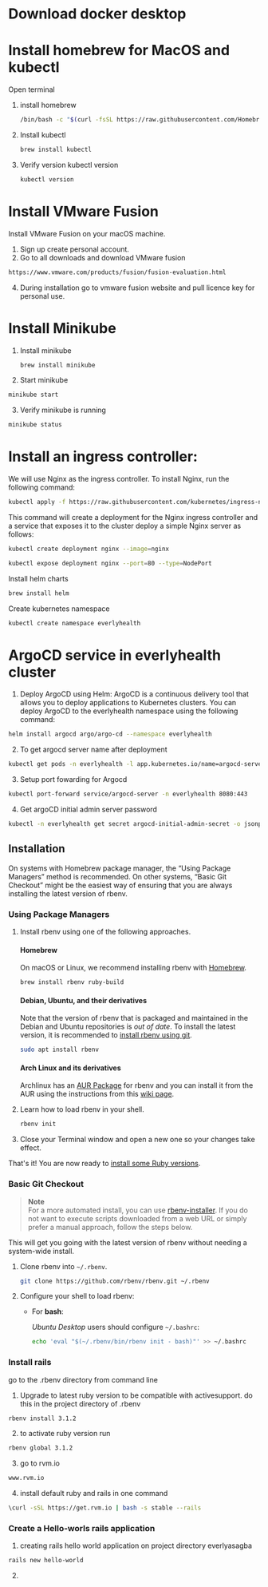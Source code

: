 # Download docker desktop

# Install homebrew for MacOS and kubectl
   Open terminal 
1. install homebrew 

   ```sh
   /bin/bash -c "$(curl -fsSL https://raw.githubusercontent.com/Homebrew/install/HEAD/install.sh)"
   ``` 
2. Install kubectl 

   ```sh
   brew install kubectl
   ```
3. Verify version kubectl version 

   ```sh
   kubectl version
   ```

# Install VMware Fusion
Install VMware Fusion on your macOS machine. 
 1. Sign up create personal account.
 2. Go to all downloads and download VMware fusion
   ```sh
   https://www.vmware.com/products/fusion/fusion-evaluation.html 
   ```
 4. During installation go to vmware fusion website and pull licence key for personal use.

# Install Minikube
1. Install minikube 
   ```sh
   brew install minikube
   ```  
2. Start minikube 
  ```sh
  minikube start
  ```
3. Verify minikube is running 
  ```sh
  minikube status
  ```
# Install an ingress controller: 
We will use Nginx as the ingress controller. 
To install Nginx, run the following command: 
```sh
kubectl apply -f https://raw.githubusercontent.com/kubernetes/ingress-nginx/controller-v1.0.0/deploy/static/provider/cloud/deploy.yaml 
```
This command will create a deployment for the Nginx ingress controller and a service that exposes it to the cluster
 deploy a simple Nginx server as follows: 
```sh
kubectl create deployment nginx --image=nginx 
```
```sh
kubectl expose deployment nginx --port=80 --type=NodePort
```

Install helm charts
```sh 
brew install helm 
```
Create kubernetes namespace
```sh 
kubectl create namespace everlyhealth 
```


# ArgoCD service in everlyhealth cluster
1. Deploy ArgoCD using Helm: ArgoCD is a continuous delivery tool that allows you to deploy applications to Kubernetes clusters. You can deploy ArgoCD to the everlyhealth namespace using the following command:
```sh
helm install argocd argo/argo-cd --namespace everlyhealth
```
2. To get argocd server name after deployment
```sh
kubectl get pods -n everlyhealth -l app.kubernetes.io/name=argocd-server -o name | cut -d'/' -f 2 
```
3. Setup port fowarding for Argocd
```sh
kubectl port-forward service/argocd-server -n everlyhealth 8080:443
```
4. Get argoCD initial admin server password
```sh
kubectl -n everlyhealth get secret argocd-initial-admin-secret -o jsonpath="{.data.password}" | base64 -d
```


## Installation

On systems with Homebrew package manager, the “Using Package Managers” method is recommended. On other systems, “Basic Git Checkout” might be the easiest way of ensuring that you are always installing the latest version of rbenv.

### Using Package Managers

1. Install rbenv using one of the following approaches.

   #### Homebrew
   
   On macOS or Linux, we recommend installing rbenv with [Homebrew](https://brew.sh).
   
   ```sh
   brew install rbenv ruby-build
   ```
   
   #### Debian, Ubuntu, and their derivatives
       
   Note that the version of rbenv that is packaged and maintained in the
   Debian and Ubuntu repositories is _out of date_. To install the latest
   version, it is recommended to [install rbenv using git](#basic-git-checkout).
   
   ```sh
   sudo apt install rbenv
   ```
   
   #### Arch Linux and its derivatives
   
   Archlinux has an [AUR Package](https://aur.archlinux.org/packages/rbenv/) for
   rbenv and you can install it from the AUR using the instructions from this
   [wiki page](https://wiki.archlinux.org/index.php/Arch_User_Repository#Installing_and_upgrading_packages).

2. Learn how to load rbenv in your shell.

    ```sh
    rbenv init
    ```

3. Close your Terminal window and open a new one so your changes take effect.

That's it! You are now ready to [install some Ruby versions](#installing-ruby-versions).

### Basic Git Checkout

> **Note**  
> For a more automated install, you can use [rbenv-installer](https://github.com/rbenv/rbenv-installer#rbenv-installer). If you do not want to execute scripts downloaded from a web URL or simply prefer a manual approach, follow the steps below.

This will get you going with the latest version of rbenv without needing a system-wide install.

1. Clone rbenv into `~/.rbenv`.

    ```sh
    git clone https://github.com/rbenv/rbenv.git ~/.rbenv
    ```

2. Configure your shell to load rbenv:

   * For **bash**:
     
     _Ubuntu Desktop_ users should configure `~/.bashrc`:
     ```bash
     echo 'eval "$(~/.rbenv/bin/rbenv init - bash)"' >> ~/.bashrc
     ```

### Install rails

go to the .rbenv directory from command line

1. Upgrade to latest ruby version to be compatible with activesupport. do this in the project directory of .rbenv
```sh
rbenv install 3.1.2
```
2. to activate ruby version run 
```sh
rbenv global 3.1.2
```
3. go to rvm.io
```sh
www.rvm.io
```
4. install default ruby and rails in one command
```sh
\curl -sSL https://get.rvm.io | bash -s stable --rails
```

### Create a Hello-worls rails application

1. creating rails hello world application on project directory everlyasagba
```sh
rails new hello-world
```
2. 

